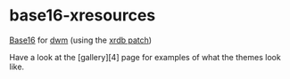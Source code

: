 # base16-xresources

[Base16][1] for [dwm][2] (using the [xrdb patch][3])

Have a look at the [gallery][4] page for examples of what the themes
look like.

[1]: https://github.com/base16-project
[2]: https://dwm.suckless.org/
[3]: https://dwm.suckless.org/patches/xrdb/
